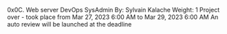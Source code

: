 0x0C. Web server
DevOps
SysAdmin
 By: Sylvain Kalache
 Weight: 1
 Project over - took place from Mar 27, 2023 6:00 AM to Mar 29, 2023 6:00 AM
 An auto review will be launched at the deadline
